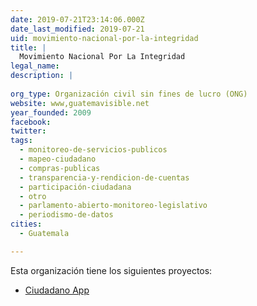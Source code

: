 ```yaml
---
date: 2019-07-21T23:14:06.000Z
date_last_modified: 2019-07-21
uid: movimiento-nacional-por-la-integridad
title: |
  Movimiento Nacional Por La Integridad
legal_name: 
description: |
  
org_type: Organización civil sin fines de lucro (ONG)
website: www,guatemavisible.net
year_founded: 2009
facebook: 
twitter: 
tags:
  - monitoreo-de-servicios-publicos
  - mapeo-ciudadano
  - compras-publicas
  - transparencia-y-rendicion-de-cuentas
  - participación-ciudadana
  - otro
  - parlamento-abierto-monitoreo-legislativo
  - periodismo-de-datos
cities: 
  - Guatemala

---
```


Esta organización tiene los siguientes proyectos:

- [Ciudadano App](/proyectos/ciudadano-app)
